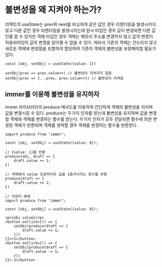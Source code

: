 # 불변성을 왜 지켜야 하는가?

리액트의 useState는 prev와 next를 비교하여 같은 값인 경우 리렌더링을 발생시키지 않고 다른 값인 경우 리렌더링을 발생시키는데 원시 타입인 경우 값이 변경되면 다른 값인줄 알 수 있지만 객체 타입인 경우 객체는 메모리 주소를 변경하지 않고 값의 변경이 허용되어있어 값의 변경을 알아챌 수 없을 수 있다. 따라서 기존의 객체는 건드리지 않고 새로운 객체에 변경점을 포함하여 할당하여 기존의 객체의 불변성을 보장해야할 필요가 있다.

```
const [obj, setObj] = useState({value: 1})

setObj(prev => prev.value++) // 불변성이 지켜지지 않음
setObj(prev => {...prev, prev.value++}) // 불변성이 지켜짐

```

## immer를 이용해 불변성을 유지하자

immer 라이브러리의 produce 메서드를 이용하여 간단하게 객체의 불변성을 지키며 값을 변경시킬 수 있다. produce는 두가지 인자를 받는데 불변성을 유지하며 값을 변경할 객체와 객체를 변경하는 함수를 받는다. 두가지 인자가 모두 전달되면 함수에 의한 변경된 객체가 반환되며 객체를 생략할 경우 객체를 변경하는 함수를 반환한다.

```
import produce from "immer";

const [obj, setObj] = useState({value: 0});

// {value: 1}을 반환
produce(obj, draft => {
    draft.value += 1;
})

// 객체에서 value 프로퍼티의 값을 1증가시키는 함수를 반환
produce(draft => {
    draft.value += 1;
})
```

```
// 카운터 예제
import produce from "immer";

const [obj, setObj] = useState({value: 0});

<p>{obj.value}</p>
<button onClick={() => {
    setObj(produce(draft => {
        draft.value += 1;
    }))
}}>+1</button>
<button onClick={() => {
    setObj(produce(draft => {
        draft.value -= 1;
    }))
}}>-1</button>
```
